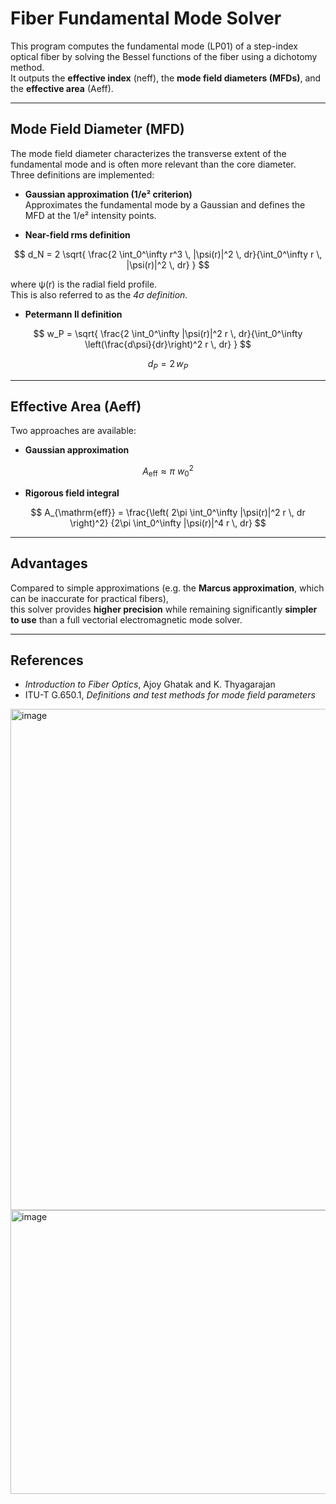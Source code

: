 # Fiber Fundamental Mode Solver

This program computes the fundamental mode (LP01) of a step-index optical fiber by solving the Bessel functions of the fiber using a dichotomy method.  
It outputs the **effective index** (neff), the **mode field diameters (MFDs)**, and the **effective area** (Aeff).

---

## Mode Field Diameter (MFD)

The mode field diameter characterizes the transverse extent of the fundamental mode and is often more relevant than the core diameter.  
Three definitions are implemented:

- **Gaussian approximation (1/e² criterion)**  
  Approximates the fundamental mode by a Gaussian and defines the MFD at the 1/e² intensity points.

- **Near-field rms definition**

$$
d_N = 2 \sqrt{ \frac{2 \int_0^\infty r^3 \, |\psi(r)|^2 \, dr}{\int_0^\infty r \, |\psi(r)|^2 \, dr} }
$$

where ψ(r) is the radial field profile.  
This is also referred to as the *4σ definition*.

- **Petermann II definition**

$$
w_P = \sqrt{ \frac{2 \int_0^\infty |\psi(r)|^2 r \, dr}{\int_0^\infty \left(\frac{d\psi}{dr}\right)^2 r \, dr} }
$$

$$
d_P = 2 \, w_P
$$

---

## Effective Area (Aeff)

Two approaches are available:

- **Gaussian approximation**

$$
A_{\mathrm{eff}} \approx \pi \ w_0^2
$$

- **Rigorous field integral**

$$
A_{\mathrm{eff}} = \frac{\left( 2\pi \int_0^\infty |\psi(r)|^2 r \, dr \right)^2}
{2\pi \int_0^\infty |\psi(r)|^4 r \, dr}
$$

---

## Advantages

Compared to simple approximations (e.g. the **Marcus approximation**, which can be inaccurate for practical fibers),  
this solver provides **higher precision** while remaining significantly **simpler to use** than a full vectorial electromagnetic mode solver.

---

## References

- *Introduction to Fiber Optics*, Ajoy Ghatak and K. Thyagarajan  
- ITU-T G.650.1, *Definitions and test methods for mode field parameters*




<img width="963" height="802" alt="image" src="https://github.com/user-attachments/assets/e26d0342-f6e2-4d78-92f9-d0c15b512c59" />
<img width="787" height="454" alt="image" src="https://github.com/user-attachments/assets/ef40b564-fdd0-434d-a501-a3e7c46f38c3" />


